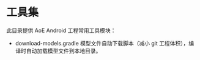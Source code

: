 # 工具集 #

此目录提供 AoE Android 工程常用工具模块：

* download-models.gradle 模型文件自动下载脚本（减小 git 工程体积），编译时自动加载模型文件到本地目录。